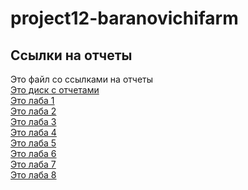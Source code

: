# project12-baranovichifarm
## Ссылки на отчеты
Это файл со ссылками на отчеты \
[Это диск с отчетами](https://drive.google.com/drive/folders/1K4qq1ZhrV-ZO14P3cu124gY_sSI95xts)\
[Это лаба 1](https://docs.google.com/document/d/1zLLEX7P0VxlwuTu0ZiFLBr2Axse0HFnlgDCeRQl5SOg/edit?usp=drive_link)\
[Это лаба 2](https://docs.google.com/document/d/1xolYvJEkIp1QuF8HhJYfnjI7jBX2cygNeBuIPEhA3VE/edit?usp=drive_link)\
[Это лаба 3](https://docs.google.com/document/d/1OSZOOCMqrtCveltBy-O1-asCEU9GK2cSr2lNOrIWans/edit?usp=drive_link)\
[Это лаба 4](https://docs.google.com/document/d/1LRZYjBjvwKiTuHmlVYZxv3eMriUXlg7bQjoz0Y5mp3E/edit?usp=drive_link)\
[Это лаба 5](https://docs.google.com/document/d/1uQb9FcNrRG_YX_Fyy2hrbQqFOFlXxuWEA0fy1M0C1lE/edit?usp=drive_link)\
[Это лаба 6](https://docs.google.com/document/d/1pcXLZjEjgiTsWL3axchI-iPP4DF2pyCgXoEBQOI_t_M/edit)\
[Это лаба 7](https://docs.google.com/document/d/1o0sZZSFtgD4eKZ4Tcae_986Ae9GC_QqT_eiKyl1gcQY/edit)\
[Это лаба 8](https://docs.google.com/document/d/1X-dIWx42DI6u7F9PX8N_4nUAVZHWNAkzYtDGAEyYBu4/edit#heading=h.gjdgxs)